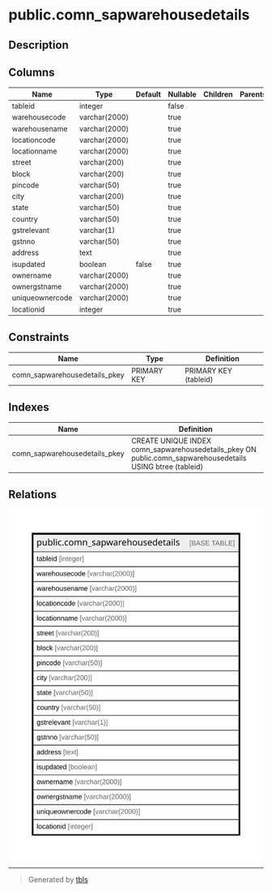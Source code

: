 # public.comn_sapwarehousedetails

## Description

## Columns

| Name | Type | Default | Nullable | Children | Parents | Comment |
| ---- | ---- | ------- | -------- | -------- | ------- | ------- |
| tableid | integer |  | false |  |  |  |
| warehousecode | varchar(2000) |  | true |  |  |  |
| warehousename | varchar(2000) |  | true |  |  |  |
| locationcode | varchar(2000) |  | true |  |  |  |
| locationname | varchar(2000) |  | true |  |  |  |
| street | varchar(200) |  | true |  |  |  |
| block | varchar(200) |  | true |  |  |  |
| pincode | varchar(50) |  | true |  |  |  |
| city | varchar(200) |  | true |  |  |  |
| state | varchar(50) |  | true |  |  |  |
| country | varchar(50) |  | true |  |  |  |
| gstrelevant | varchar(1) |  | true |  |  |  |
| gstnno | varchar(50) |  | true |  |  |  |
| address | text |  | true |  |  |  |
| isupdated | boolean | false | true |  |  |  |
| ownername | varchar(2000) |  | true |  |  |  |
| ownergstname | varchar(2000) |  | true |  |  |  |
| uniqueownercode | varchar(2000) |  | true |  |  |  |
| locationid | integer |  | true |  |  |  |

## Constraints

| Name | Type | Definition |
| ---- | ---- | ---------- |
| comn_sapwarehousedetails_pkey | PRIMARY KEY | PRIMARY KEY (tableid) |

## Indexes

| Name | Definition |
| ---- | ---------- |
| comn_sapwarehousedetails_pkey | CREATE UNIQUE INDEX comn_sapwarehousedetails_pkey ON public.comn_sapwarehousedetails USING btree (tableid) |

## Relations

![er](public.comn_sapwarehousedetails.svg)

---

> Generated by [tbls](https://github.com/k1LoW/tbls)
